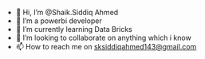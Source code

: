 - 👋 Hi, I’m @Shaik.Siddiq Ahmed
- 👀 I’m a powerbi developer
- 🌱 I’m currently learning Data Bricks
- 💞️ I’m looking to collaborate on anything which i know
- 📫 How to reach me on sksiddiqahmed143@gmail.com
<!---
KillerSiddiq/KillerSiddiq is a ✨ special ✨ repository because its `README.md` (this file) appears on your GitHub profile.
You can click the Preview link to take a look at your changes.
--->
